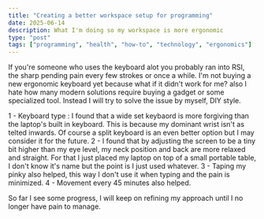 ```yaml
---
title: "Creating a better workspace setup for programming"
date: 2025-06-14  
description: What I'm doing so my workspace is more ergonomic
type: "post"  
tags: ["programming", "health", "how-to", "technology", "ergonomics"]
---
```


If you're someone who uses the keyboard alot you probably ran into RSI, the sharp pending pain every few strokes or once a while. I'm not buying a new ergonomic keyboard yet because what if it didn't work for me? also I hate how many modern solutions require buying a gadget or some specialized tool. Instead I will try to solve the issue by myself, DIY style.

1 - Keyboard type : I found that a wide set keybaord is more forgiving than the laptop's built in keyboard. This is because my dominant wrist isn't as telted inwards. Of course a split keyboard is an even better option but I may consider it for the future.
2 - I found that by adjusting the screen to be a tiny bit higher than my eye level, my neck position and back are more relaxed and straight. For that I just placed my laptop on top of a small portable table, I don't know it's name but the point is I just used whatever.
3 - Taping my pinky also helped, this way I don't use it when typing and the pain is minimized.
4 - Movement every 45 minutes also helped.

So far I see some progress, I will keep on refining my approach until I no longer have pain to manage.
